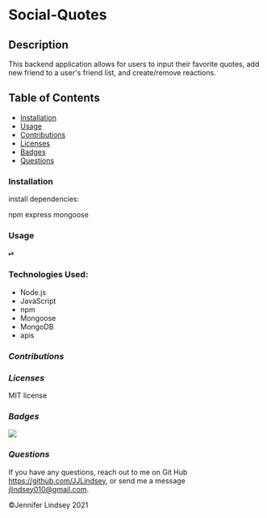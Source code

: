 # Social-Quotes

## **Description**
This backend application allows for users to input their favorite quotes, add new friend to a user's friend list, and create/remove reactions.

## **Table of Contents**
* [Installation](#installation)
* [Usage](#usage)
* [Contributions](#contributions)
* [Licenses](#licenses)
* [Badges](#Badges)
* [Questions](#questions)


### **Installation**
install dependencies:

npm
express
mongoose

### **Usage**
⏯



### **Technologies Used:**
* Node.js
* JavaScript
* npm
* Mongoose
* MongoDB
* apis


### *Contributions*


### *Licenses*
MIT license


### *Badges*
<img src="https://img.shields.io/badge/MIT-license-brightgreen">

### *Questions*
If you have any questions, reach out to me on Git Hub https://github.com/JJLindsey, or send me a message jlindsey010@gmail.com.



©Jennifer Lindsey 2021